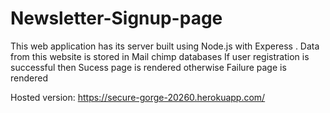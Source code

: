 # Newsletter-Signup-page

This web application  has its server built using Node.js with Experess .
Data from this website is stored in Mail chimp databases 
If user registration is successful then Sucess page is rendered otherwise Failure page is rendered

Hosted version: https://secure-gorge-20260.herokuapp.com/

